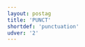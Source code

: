 ```yaml
---
layout: postag
title: 'PUNCT'
shortdef: 'punctuation'
udver: '2'
---
```

<!-- Interlanguage links updated Ne 5. května 2024, 18:19:41 CEST -->
